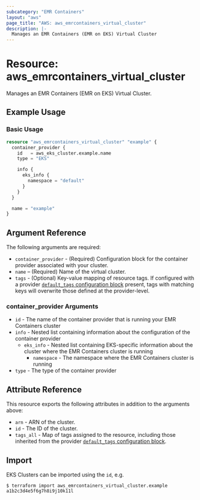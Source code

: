 ```yaml
---
subcategory: "EMR Containers"
layout: "aws"
page_title: "AWS: aws_emrcontainers_virtual_cluster"
description: |-
  Manages an EMR Containers (EMR on EKS) Virtual Cluster
---
```


# Resource: aws_emrcontainers_virtual_cluster

Manages an EMR Containers (EMR on EKS) Virtual Cluster.

## Example Usage

### Basic Usage

```terraform
resource "aws_emrcontainers_virtual_cluster" "example" {
  container_provider {
    id   = aws_eks_cluster.example.name
    type = "EKS"

    info {
      eks_info {
        namespace = "default"
      }
    }
  }

  name = "example"
}
```

## Argument Reference

The following arguments are required:

* `container_provider` - (Required) Configuration block for the container provider associated with your cluster.
* `name` – (Required) Name of the virtual cluster.
* `tags` - (Optional) Key-value mapping of resource tags. If configured with a provider [`default_tags` configuration block](https://registry.terraform.io/providers/hashicorp/aws/latest/docs#default_tags-configuration-block) present, tags with matching keys will overwrite those defined at the provider-level.

### container_provider Arguments

* `id` - The name of the container provider that is running your EMR Containers cluster
* `info` - Nested list containing information about the configuration of the container provider
    * `eks_info` - Nested list containing EKS-specific information about the cluster where the EMR Containers cluster is running
        * `namespace` - The namespace where the EMR Containers cluster is running
* `type` - The type of the container provider

## Attribute Reference

This resource exports the following attributes in addition to the arguments above:

* `arn` - ARN of the cluster.
* `id` - The ID of the cluster.
* `tags_all` - Map of tags assigned to the resource, including those inherited from the provider [`default_tags` configuration block](https://registry.terraform.io/providers/hashicorp/aws/latest/docs#default_tags-configuration-block).

## Import

EKS Clusters can be imported using the `id`, e.g.

```
$ terraform import aws_emrcontainers_virtual_cluster.example a1b2c3d4e5f6g7h8i9j10k11l
```
